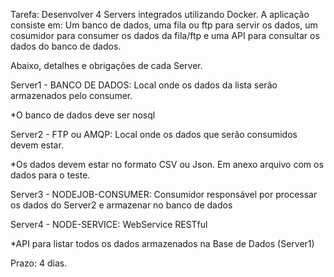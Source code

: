 
Tarefa: Desenvolver 4 Servers integrados utilizando Docker. A aplicação consiste em: Um banco de dados, uma fila ou ftp para servir os dados, um cosumidor para consumer os dados da fila/ftp e uma API para consultar os dados do banco de dados.

 

Abaixo, detalhes e obrigações de cada Server.

 

Server1 - BANCO DE DADOS: Local onde os dados da lista serão armazenados pelo consumer.

*O banco de dados deve ser nosql

 

Server2 - FTP ou AMQP: Local onde os dados que serão consumidos devem estar.

*Os dados devem estar no formato CSV ou Json. Em anexo arquivo com os dados para o teste.

 

Server3 - NODEJOB-CONSUMER: Consumidor responsável por processar os dados do Server2 e armazenar no banco de dados

 

Server4 - NODE-SERVICE: WebService RESTful

*API para listar todos os dados armazenados na Base de Dados (Server1)



Prazo: 4 dias.
